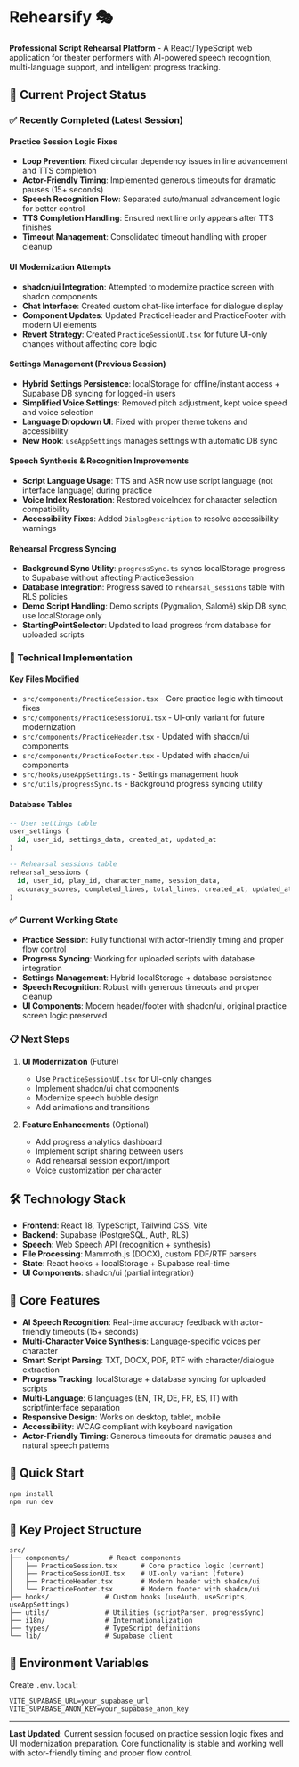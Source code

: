 # Rehearsify 🎭

**Professional Script Rehearsal Platform** - A React/TypeScript web application for theater performers with AI-powered speech recognition, multi-language support, and intelligent progress tracking.

## 🚀 Current Project Status

### ✅ Recently Completed (Latest Session)

#### Practice Session Logic Fixes
- **Loop Prevention**: Fixed circular dependency issues in line advancement and TTS completion
- **Actor-Friendly Timing**: Implemented generous timeouts for dramatic pauses (15+ seconds)
- **Speech Recognition Flow**: Separated auto/manual advancement logic for better control
- **TTS Completion Handling**: Ensured next line only appears after TTS finishes
- **Timeout Management**: Consolidated timeout handling with proper cleanup

#### UI Modernization Attempts
- **shadcn/ui Integration**: Attempted to modernize practice screen with shadcn components
- **Chat Interface**: Created custom chat-like interface for dialogue display
- **Component Updates**: Updated PracticeHeader and PracticeFooter with modern UI elements
- **Revert Strategy**: Created `PracticeSessionUI.tsx` for future UI-only changes without affecting core logic

#### Settings Management (Previous Session)
- **Hybrid Settings Persistence**: localStorage for offline/instant access + Supabase DB syncing for logged-in users
- **Simplified Voice Settings**: Removed pitch adjustment, kept voice speed and voice selection
- **Language Dropdown UI**: Fixed with proper theme tokens and accessibility
- **New Hook**: `useAppSettings` manages settings with automatic DB sync

#### Speech Synthesis & Recognition Improvements
- **Script Language Usage**: TTS and ASR now use script language (not interface language) during practice
- **Voice Index Restoration**: Restored voiceIndex for character selection compatibility
- **Accessibility Fixes**: Added `DialogDescription` to resolve accessibility warnings

#### Rehearsal Progress Syncing
- **Background Sync Utility**: `progressSync.ts` syncs localStorage progress to Supabase without affecting PracticeSession
- **Database Integration**: Progress saved to `rehearsal_sessions` table with RLS policies
- **Demo Script Handling**: Demo scripts (Pygmalion, Salomé) skip DB sync, use localStorage only
- **StartingPointSelector**: Updated to load progress from database for uploaded scripts

### 🔧 Technical Implementation

#### Key Files Modified
- `src/components/PracticeSession.tsx` - Core practice logic with timeout fixes
- `src/components/PracticeSessionUI.tsx` - UI-only variant for future modernization
- `src/components/PracticeHeader.tsx` - Updated with shadcn/ui components
- `src/components/PracticeFooter.tsx` - Updated with shadcn/ui components
- `src/hooks/useAppSettings.ts` - Settings management hook
- `src/utils/progressSync.ts` - Background progress syncing utility

#### Database Tables
```sql
-- User settings table
user_settings (
  id, user_id, settings_data, created_at, updated_at
)

-- Rehearsal sessions table  
rehearsal_sessions (
  id, user_id, play_id, character_name, session_data, 
  accuracy_scores, completed_lines, total_lines, created_at, updated_at
)
```

### ✅ Current Working State
- **Practice Session**: Fully functional with actor-friendly timing and proper flow control
- **Progress Syncing**: Working for uploaded scripts with database integration
- **Settings Management**: Hybrid localStorage + database persistence
- **Speech Recognition**: Robust with generous timeouts and proper cleanup
- **UI Components**: Modern header/footer with shadcn/ui, original practice screen logic preserved

### 📋 Next Steps

1. **UI Modernization** (Future)
   - Use `PracticeSessionUI.tsx` for UI-only changes
   - Implement shadcn/ui chat components
   - Modernize speech bubble design
   - Add animations and transitions

2. **Feature Enhancements** (Optional)
   - Add progress analytics dashboard
   - Implement script sharing between users
   - Add rehearsal session export/import
   - Voice customization per character

## 🛠️ Technology Stack

- **Frontend**: React 18, TypeScript, Tailwind CSS, Vite
- **Backend**: Supabase (PostgreSQL, Auth, RLS)
- **Speech**: Web Speech API (recognition + synthesis)
- **File Processing**: Mammoth.js (DOCX), custom PDF/RTF parsers
- **State**: React hooks + localStorage + Supabase real-time
- **UI Components**: shadcn/ui (partial integration)

## 🎯 Core Features

- **AI Speech Recognition**: Real-time accuracy feedback with actor-friendly timeouts (15+ seconds)
- **Multi-Character Voice Synthesis**: Language-specific voices per character
- **Smart Script Parsing**: TXT, DOCX, PDF, RTF with character/dialogue extraction
- **Progress Tracking**: localStorage + database syncing for uploaded scripts
- **Multi-Language**: 6 languages (EN, TR, DE, FR, ES, IT) with script/interface separation
- **Responsive Design**: Works on desktop, tablet, mobile
- **Accessibility**: WCAG compliant with keyboard navigation
- **Actor-Friendly Timing**: Generous timeouts for dramatic pauses and natural speech patterns

## 🚀 Quick Start

```bash
npm install
npm run dev
```

## 📁 Key Project Structure

```
src/
├── components/          # React components
│   ├── PracticeSession.tsx      # Core practice logic (current)
│   ├── PracticeSessionUI.tsx    # UI-only variant (future)
│   ├── PracticeHeader.tsx       # Modern header with shadcn/ui
│   └── PracticeFooter.tsx       # Modern footer with shadcn/ui
├── hooks/              # Custom hooks (useAuth, useScripts, useAppSettings)
├── utils/              # Utilities (scriptParser, progressSync)
├── i18n/               # Internationalization
├── types/              # TypeScript definitions
└── lib/                # Supabase client
```

## 🔐 Environment Variables

Create `.env.local`:
```
VITE_SUPABASE_URL=your_supabase_url
VITE_SUPABASE_ANON_KEY=your_supabase_anon_key
```

---

**Last Updated**: Current session focused on practice session logic fixes and UI modernization preparation. Core functionality is stable and working well with actor-friendly timing and proper flow control. 